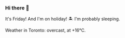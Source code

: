 ### Hi there :wave:

It's Friday! And I'm on holiday! :desert_island: I'm probably sleeping.

Weather in Toronto: overcast, at +16°C.
